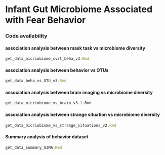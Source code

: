 # Infant Gut Microbiome Associated with Fear Behavior


### Code availability
#### association analysis between mask task vs microbiome diversity
``` js
get_data_micriobiome_cvrt_beha_v3.Rmd
```

#### association analysis between behavior vs OTUs
``` js
get_data_beha_vs_OTU_v3.Rmd
```

#### association analysis between brain imaging vs microbiome diversity
``` js
get_data_micriobiome_vs_brain_v3.1.Rmd
```

#### association analysis between strange situation vs microbiome diversity
``` js
get_data_micriobiome_vs_strange_situations_v2.Rmd
```

#### Summary analysis of behavior dataset
``` js
get_data_summary_GIMA.Rmd
```



